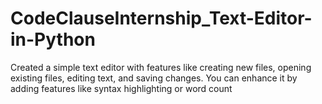 # CodeClauseInternship_Text-Editor-in-Python
Created a simple text editor with features like creating new files, opening existing files,  editing text, and saving changes. You can enhance it by adding features like syntax  highlighting or word count

